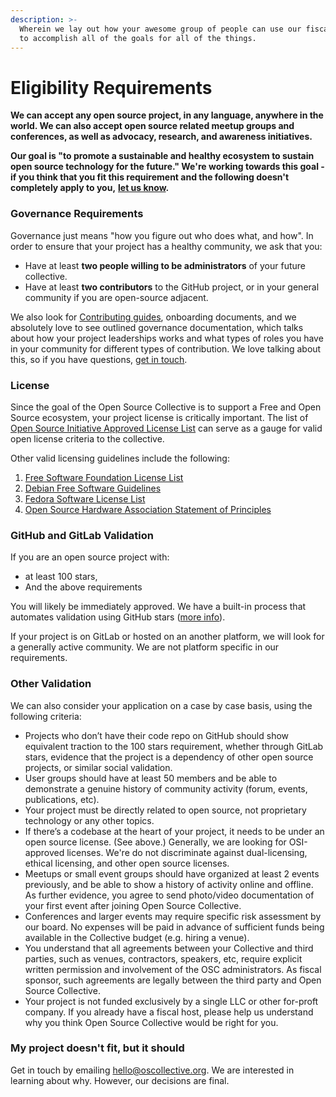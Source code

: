 ```yaml
---
description: >-
  Wherein we lay out how your awesome group of people can use our fiscal hosting
  to accomplish all of the goals for all of the things.
---
```


# Eligibility Requirements

**We can accept any open source project, in any language, anywhere in the world. We can also accept open source related meetup groups and conferences, as well as advocacy, research, and awareness initiatives.**

**Our goal is "to promote a sustainable and healthy ecosystem to sustain open source technology for the future." We're working towards this goal - if you think that you fit this requirement and the following doesn't completely apply to you,** [**let us know**](mailto:hello@oscollective.org)**.**&#x20;

### Governance Requirements

Governance just means "how you figure out who does what, and how". In order to ensure that your project has a healthy community, we ask that you:

* Have at least **two people willing to be administrators** of your future collective.
* Have at least **two contributors** to the GitHub project, or in your general community if you are open-source adjacent.

We also look for [Contributing guides](https://docs.github.com/en/communities/setting-up-your-project-for-healthy-contributions/setting-guidelines-for-repository-contributors), onboarding documents, and we absolutely love to see outlined governance documentation, which talks about how your project leaderships works and what types of roles you have in your community for different types of contribution. We love talking about this, so if you have questions, [get in touch](mailto:hello@oscollective.org).

### License

Since the goal of the Open Source Collective is to support a Free and Open Source ecosystem, your project license is critically important. The list of [Open Source Initiative Approved License List](https://opensource.org/licenses) can serve as a gauge for valid open license criteria to the collective.&#x20;

Other valid licensing guidelines include the following:&#x20;

1. [Free Software Foundation License List](https://www.gnu.org/licenses/license-list.html)
2. [Debian Free Software Guidelines](https://wiki.debian.org/DFSGLicenses)
3. [Fedora Software License List](https://fedoraproject.org/wiki/Licensing:Main?rd=Licensing)
4. [Open Source Hardware Association Statement of Principles](https://www.oshwa.org/definition/)

### GitHub and GitLab Validation

If you are an open source project with:&#x20;

* at least 100 stars,
* And the above requirements

You will likely be immediately approved. We have a built-in process that automates validation using GitHub stars ([more info](github-verification.md)).

If your project is on GitLab or hosted on an another platform, we will look for a generally active community. We are not platform specific in our requirements.

### Other Validation

We can also consider your application on a case by case basis, using the following criteria:

* Projects who don’t have their code repo on GitHub should show equivalent traction to the 100 stars requirement, whether through GitLab stars, evidence that the project is a dependency of other open source projects, or similar social validation.
* User groups should have at least 50 members and be able to demonstrate a genuine history of community activity (forum, events, publications, etc).
* Your project must be directly related to open source, not proprietary technology or any other topics.
* If there’s a codebase at the heart of your project, it needs to be under an open source license. (See above.) Generally, we are looking for OSI-approved licenses. We're do not discriminate against dual-licensing, ethical licensing, and other open source licenses.
* Meetups or small event groups should have organized at least 2 events previously, and be able to show a history of activity online and offline. As further evidence, you agree to send photo/video documentation of your first event after joining Open Source Collective.
* Conferences and larger events may require specific risk assessment by our board. No expenses will be paid in advance of sufficient funds being available in the Collective budget (e.g. hiring a venue).
* You understand that all agreements between your Collective and third parties, such as venues, contractors, speakers, etc, require explicit written permission and involvement of the OSC administrators. As fiscal sponsor, such agreements are legally between the third party and Open Source Collective.
* Your project is not funded exclusively by a single LLC or other for-proft company. If you already have a fiscal host, please help us understand why you think Open Source Collective would be right for you. &#x20;

### My project doesn't fit, but it should

Get in touch by emailing [hello@oscollective.org](mailto:hello@oscollective.org). We are interested in learning about why. However, our decisions are final.&#x20;
